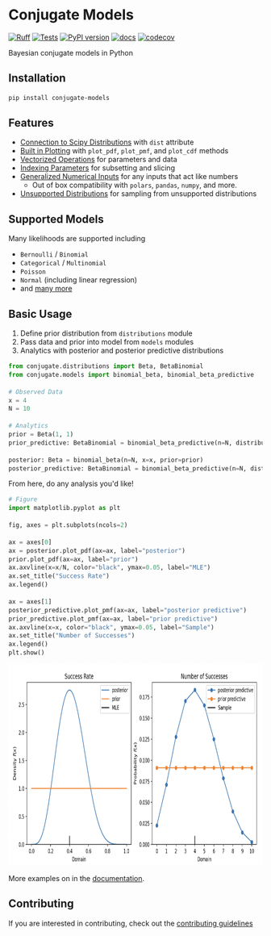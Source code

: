 # Conjugate Models

[![Ruff](https://img.shields.io/endpoint?url=https://raw.githubusercontent.com/astral-sh/ruff/main/assets/badge/v2.json)](https://github.com/astral-sh/ruff)
[![Tests](https://github.com/wd60622/conjugate/actions/workflows/tests.yml/badge.svg)](https://github.com/wd60622/conjugate/actions/workflows/tests.yml)
[![PyPI version](https://badge.fury.io/py/conjugate-models.svg)](https://badge.fury.io/py/conjugate-models)
[![docs](https://github.com/wd60622/conjugate/actions/workflows/docs.yml/badge.svg)](https://wd60622.github.io/conjugate/)
[![codecov](https://codecov.io/github/wd60622/conjugate/branch/main/graph/badge.svg)](https://app.codecov.io/github/wd60622/conjugate)

Bayesian conjugate models in Python


## Installation

```bash
pip install conjugate-models
```

## Features

- [Connection to Scipy Distributions](https://wd60622.github.io/conjugate/examples/scipy-connection) with `dist` attribute
- [Built in Plotting](https://wd60622.github.io/conjugate/examples/plotting) with `plot_pdf`, `plot_pmf`, and `plot_cdf` methods
- [Vectorized Operations](https://wd60622.github.io/conjugate/examples/vectorized-inputs) for parameters and data
- [Indexing Parameters](https://wd60622.github.io/conjugate/examples/indexing) for subsetting and slicing
- [Generalized Numerical Inputs](https://wd60622.github.io/conjugate/examples/generalized-inputs) for any inputs that act like numbers
    - Out of box compatibility with `polars`, `pandas`, `numpy`, and more.
- [Unsupported Distributions](https://wd60622.github.io/conjugate/examples/pymc-sampling) for sampling from unsupported distributions

## Supported Models

Many likelihoods are supported including

- `Bernoulli` / `Binomial`
- `Categorical` / `Multinomial`
- `Poisson`
- `Normal` (including linear regression)
- and [many more](https://wd60622.github.io/conjugate/models/)

## Basic Usage

1. Define prior distribution from `distributions` module
1. Pass data and prior into model from `models` modules
1. Analytics with posterior and posterior predictive distributions

```python
from conjugate.distributions import Beta, BetaBinomial
from conjugate.models import binomial_beta, binomial_beta_predictive

# Observed Data
x = 4
N = 10

# Analytics
prior = Beta(1, 1)
prior_predictive: BetaBinomial = binomial_beta_predictive(n=N, distribution=prior)

posterior: Beta = binomial_beta(n=N, x=x, prior=prior)
posterior_predictive: BetaBinomial = binomial_beta_predictive(n=N, distribution=posterior)
```

From here, do any analysis you'd like!

```python
# Figure
import matplotlib.pyplot as plt

fig, axes = plt.subplots(ncols=2)

ax = axes[0]
ax = posterior.plot_pdf(ax=ax, label="posterior")
prior.plot_pdf(ax=ax, label="prior")
ax.axvline(x=x/N, color="black", ymax=0.05, label="MLE")
ax.set_title("Success Rate")
ax.legend()

ax = axes[1]
posterior_predictive.plot_pmf(ax=ax, label="posterior predictive")
prior_predictive.plot_pmf(ax=ax, label="prior predictive")
ax.axvline(x=x, color="black", ymax=0.05, label="Sample")
ax.set_title("Number of Successes")
ax.legend()
plt.show()
```

<img height=400 src="docs/images/binomial-beta.png" title="Binomial Beta Comparison">

More examples on in the [documentation](https://wd60622.github.io/conjugate/).

## Contributing

If you are interested in contributing, check out the [contributing guidelines](https://github.com/wd60622/conjugate/blob/main/CONTRIBUTING.md)
